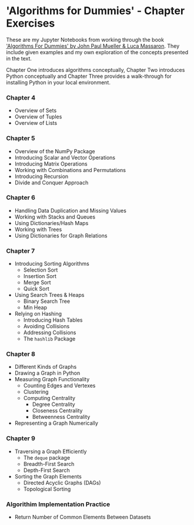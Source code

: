 # 'Algorithms for Dummies' - Chapter Exercises

These are my Jupyter Notebooks from working through the book ['Algorithms For Dummies' by John Paul Mueller & Luca Massaron](https://www.amazon.com/Algorithms-Dummies-Computer-Tech/dp/1119330491/ref=asc_df_1119330491/?tag=hyprod-20&linkCode=df0&hvadid=312128454859&hvpos=1o1&hvnetw=g&hvrand=4475334536145318524&hvpone=&hvptwo=&hvqmt=&hvdev=c&hvdvcmdl=&hvlocint=&hvlocphy=9011069&hvtargid=aud-643565131866:pla-333591608383&psc=1&sa-no-redirect=1&pldnSite=1).
They include given examples and my own exploration of the concepts presented in the text.

Chapter One introduces algorithms conceptually, Chapter Two introduces Python conceptually and Chapter Three provides a walk-through for installing Python in your local environment.

### Chapter 4
- Overview of Sets
- Overview of Tuples
- Overview of Lists

### Chapter 5
- Overview of the NumPy Package
- Introducing Scalar and Vector Operations
- Introducing Matrix Operations
- Working with Combinations and Permutations
- Introducing Recursion
- Divide and Conquer Approach

### Chapter 6
- Handling Data Duplication and Missing Values
- Working with Stacks and Queues
- Using Dictionaries/Hash Maps
- Working with Trees
- Using Dictionaries for Graph Relations

### Chapter 7
- Introducing Sorting Algorithms
  - Selection Sort
  - Insertion Sort
  - Merge Sort
  - Quick Sort
- Using Search Trees & Heaps
  - Binary Search Tree
  - Min Heap
- Relying on Hashing
  - Introducing Hash Tables
  - Avoiding Collisions
  - Addressing Collisions
  - The `hashlib` Package
  
### Chapter 8
 - Different Kinds of Graphs
 - Drawing a Graph in Python
 - Measuring Graph Functionality
   - Counting Edges and Vertexes
   - Clustering
   - Computing Centrality
     - Degree Centrality
     - Closeness Centrality
     - Betweenness Centrality
 - Representing a Graph Numerically
 
### Chapter 9
 - Traversing a Graph Efficiently
   - The `deque` package
   - Breadth-First Search
   - Depth-First Search
 - Sorting the Graph Elements
   - Directed Acyclic Graphs (DAGs)
   - Topological Sorting
   
   

 

### Algorithim Implementation Practice
- Return Number of Common Elements Between Datasets
